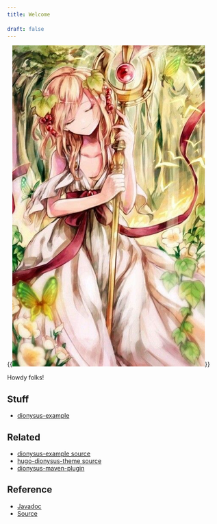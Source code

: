 ```yaml
---
title: Welcome

draft: false
---
```


{{<img src="/images/dionysus-wina.jpg" class="float-right pl-3">}}

Howdy folks!

## Stuff

* [dionysus-example](dionysus-example/)

## Related

* [dionysus-example source](https://github.com/jdillon/dionysus-example)
* [hugo-dionysus-theme source](https://github.com/jdillon/hugo-dionysus-theme)
* [dionysus-maven-plugin](https://github.com/jdillon/dionysus-maven-plugin)

## Reference

* [Javadoc](apidocs/)
* [Source](xref/)
